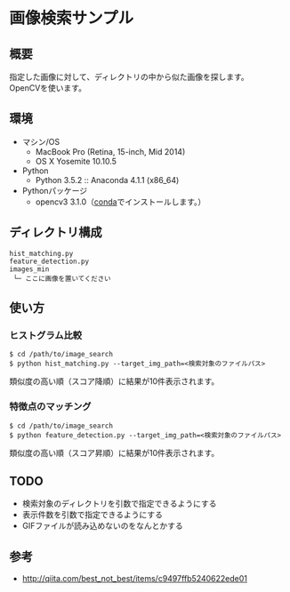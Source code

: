 # 画像検索サンプル

## 概要

指定した画像に対して、ディレクトリの中から似た画像を探します。  
OpenCVを使います。

## 環境

* マシン/OS
  * MacBook Pro (Retina, 15-inch, Mid 2014)
  * OS X Yosemite 10.10.5
* Python
  * Python 3.5.2 :: Anaconda 4.1.1 (x86_64)
* Pythonパッケージ
  * opencv3 3.1.0（[conda](https://anaconda.org/menpo/opencv3)でインストールします。）

## ディレクトリ構成

```shell-session
hist_matching.py
feature_detection.py
images_min
 └─ ここに画像を置いてください
```

## 使い方

### ヒストグラム比較

```shell-session
$ cd /path/to/image_search
$ python hist_matching.py --target_img_path=<検索対象のファイルパス>
```
類似度の高い順（スコア降順）に結果が10件表示されます。

### 特徴点のマッチング

```shell-session
$ cd /path/to/image_search
$ python feature_detection.py --target_img_path=<検索対象のファイルパス>
```
類似度の高い順（スコア昇順）に結果が10件表示されます。

## TODO

* 検索対象のディレクトリを引数で指定できるようにする
* 表示件数を引数で指定できるようにする
* GIFファイルが読み込めないのをなんとかする

## 参考

* http://qiita.com/best_not_best/items/c9497ffb5240622ede01
